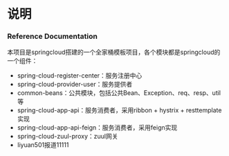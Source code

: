 # 说明

### Reference Documentation
本项目是springcloud搭建的一个全家桶模板项目，各个模块都是springcloud的一个组件：

* spring-cloud-register-center：服务注册中心
* spring-cloud-provider-user：服务提供者
* common-beans：公共模块，包括公共Bean、Exception、req、resp、util等
* spring-cloud-app-api：服务消费者，采用ribbon + hystrix + resttemplate实现
* spring-cloud-app-api-feign：服务消费者，采用feign实现
* spring-cloud-zuul-proxy：zuul网关
* liyuan501报道11111
  

